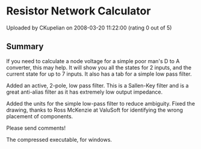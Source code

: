 # Resistor Network Calculator

Uploaded by CKupelian on 2008-03-20 11:22:00 (rating 0 out of 5)

## Summary

If you need to calculate a node voltage for a simple poor man's D to A converter, this may help. It will show you all the states for 2 inputs, and the current state for up to 7 inputs. It also has a tab for a simple low pass filter.


Added an active, 2-pole, low pass filter. This is a Sallen-Key filter and is a great anti-alias filter as it has extremely low output impedance.


Added the units for the simple low-pass filter to reduce ambiguity. Fixed the drawing, thanks to Ross McKenzie at ValuSoft for identifying the wrong placement of components.


Please send comments!


The compressed executable, for windows.
